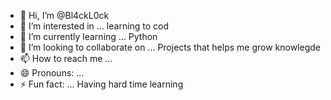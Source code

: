 - 👋 Hi, I’m @Bl4ckL0ck
- 👀 I’m interested in ... learning to cod
- 🌱 I’m currently learning ... Python
- 💞️ I’m looking to collaborate on ... Projects that helps me grow knowlegde 
- 📫 How to reach me ...
- 😄 Pronouns: ...
- ⚡ Fun fact: ... Having hard time learning

<!---
Bl4ckL0ck/Bl4ckL0ck is a ✨ special ✨ repository because its `README.md` (this file) appears on your GitHub profile.
You can click the Preview link to take a look at your changes.
--->
